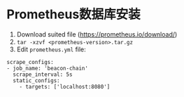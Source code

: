 # Prometheus数据库安装

1. Download suited file (https://prometheus.io/download/)
2. `tar -xzvf <prometheus-version>.tar.gz`
3. Edit `prometheus.yml` file:
````
scrape_configs:
- job_name: 'beacon-chain'
  scrape_interval: 5s
  static_configs:
    - targets: ['localhost:8080']
````
